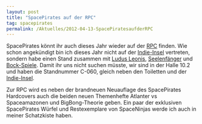 ```yaml
---
layout: post
title: "SpacePirates auf der RPC"
tag: spacepirates
permalink: /Aktuelles/2012-04-13-SpacePiratesaufderRPC
---
```


SpacePirates könnt ihr auch dieses Jahr wieder auf der [RPC](http://www.rpc-germany.de/) finden. Wie schon angekündigt bin ich dieses Jahr nicht auf der [Indie-Insel](http://indie-insel.de) vertreten, sondern habe einen Stand zusammen mit [Ludus Leonis](http://www.ludus-leonis.com/), [Seelenfänger](http://sites.google.com/site/seelenfaengerrpg/) und [Bock-Spiele](http://holydark.npage.de/). Damit ihr uns nicht suchen müsste, wir sind in der Halle 10.2 und haben die Standnummer C-060, gleich neben den Toiletten und der [Indie-Insel](http://indie-insel.de).

Zur RPC wird es neben der brandneuen Neuauflage des SpacePirates Hardcovers auch die beiden neuen Themenhefte Atlanter vs Spaceamazonen und BigBong-Theorie geben. Ein paar der exklusiven SpacePirates Würfel und Restexemplare von SpaceNinjas werde ich auch in meiner Schatzkiste haben.


